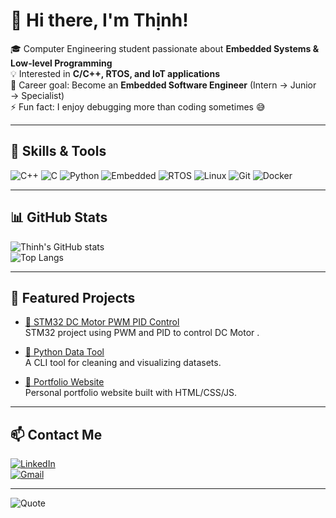 # 👋 Hi there, I'm Thịnh!  

🎓 Computer Engineering student passionate about **Embedded Systems & Low-level Programming**  
💡 Interested in **C/C++, RTOS, and IoT applications**  
🚀 Career goal: Become an **Embedded Software Engineer** (Intern → Junior → Specialist)  
⚡ Fun fact: I enjoy debugging more than coding sometimes 😅  

---

## 🔧 Skills & Tools  

![C++](https://img.shields.io/badge/C++-00599C?style=for-the-badge&logo=cplusplus&logoColor=white)
![C](https://img.shields.io/badge/C-00599C?style=for-the-badge&logo=c&logoColor=white)
![Python](https://img.shields.io/badge/Python-3776AB?style=for-the-badge&logo=python&logoColor=white)
![Embedded](https://img.shields.io/badge/Embedded-0A66C2?style=for-the-badge&logo=stmicroelectronics&logoColor=white)
![RTOS](https://img.shields.io/badge/FreeRTOS-009688?style=for-the-badge&logo=freertos&logoColor=white)
![Linux](https://img.shields.io/badge/Linux-FCC624?style=for-the-badge&logo=linux&logoColor=black)
![Git](https://img.shields.io/badge/Git-F05032?style=for-the-badge&logo=git&logoColor=white)
![Docker](https://img.shields.io/badge/Docker-2496ED?style=for-the-badge&logo=docker&logoColor=white)

---

## 📊 GitHub Stats  

![Thinh's GitHub stats](https://github-readme-stats.vercel.app/api?username=YounqThjnk187&show_icons=true&theme=tokyonight)  
![Top Langs](https://github-readme-stats.vercel.app/api/top-langs/?username=YounqThjnk187&layout=compact&theme=tokyonight)  

---

## 🚀 Featured Projects  

- [🔹 STM32 DC Motor PWM PID Control](https://github.com/YounqThjnk187/embedded-rtos-timer)  
  STM32 project using PWM and PID to control DC Motor .  

- [🔹 Python Data Tool](https://github.com/YounqThjnk187/python-data-tool)  
  A CLI tool for cleaning and visualizing datasets.  

- [🔹 Portfolio Website](https://github.com/YounqThjnk187/portfolio)  
  Personal portfolio website built with HTML/CSS/JS.  

---

## 📫 Contact Me  

[![LinkedIn](https://img.shields.io/badge/LinkedIn-0A66C2?style=for-the-badge&logo=linkedin&logoColor=white)](https://www.linkedin.com/in/thjnk-younq-a9bb92380/)  
[![Gmail](https://img.shields.io/badge/Email-D14836?style=for-the-badge&logo=gmail&logoColor=white)](mailto:duongthinh1807@gmail.com)  

---

![Quote](https://quotes-github-readme.vercel.app/api?type=horizontal&theme=tokyonight)  

